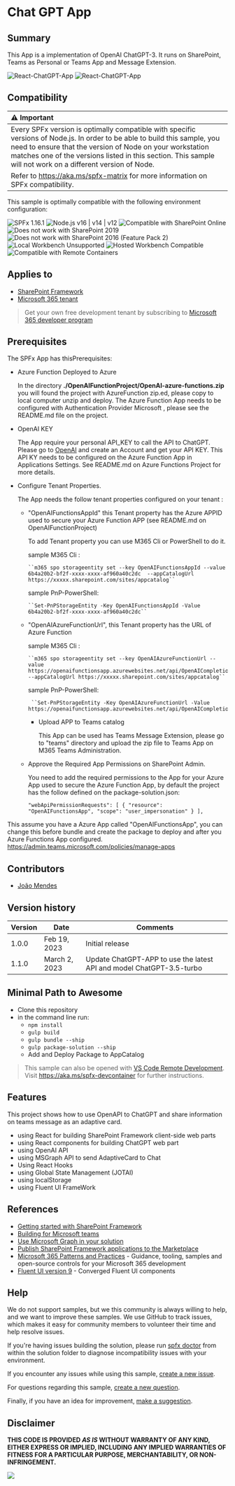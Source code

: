 # Chat GPT App

## Summary

This App is a implementation of OpenAI ChatGPT-3. It runs on SharePoint, Teams as Personal or Teams App and Message Extension.

![React-ChatGPT-App](./assets/ChatGPT.png)
![React-ChatGPT-App](./assets/chatGPT.gif)

## Compatibility

| :warning: Important          |
|:---------------------------|
| Every SPFx version is optimally compatible with specific versions of Node.js. In order to be able to build this sample, you need to ensure that the version of Node on your workstation matches one of the versions listed in this section. This sample will not work on a different version of Node.|
|Refer to <https://aka.ms/spfx-matrix> for more information on SPFx compatibility.   |

This sample is optimally compatible with the following environment configuration:

![SPFx 1.16.1](https://img.shields.io/badge/SPFx-1.16.1-green.svg)
![Node.js v16 | v14 | v12](https://img.shields.io/badge/Node.js-v16%20%7C%20v14%20%7C%20v12-green.svg)
![Compatible with SharePoint Online](https://img.shields.io/badge/SharePoint%20Online-Compatible-green.svg)
![Does not work with SharePoint 2019](https://img.shields.io/badge/SharePoint%20Server%202019-Incompatible-red.svg "SharePoint Server 2019 requires SPFx 1.4.1 or lower")
![Does not work with SharePoint 2016 (Feature Pack 2)](https://img.shields.io/badge/SharePoint%20Server%202016%20(Feature%20Pack%202)-Incompatible-red.svg "SharePoint Server 2016 Feature Pack 2 requires SPFx 1.1")
![Local Workbench Unsupported](https://img.shields.io/badge/Local%20Workbench-Unsupported-red.svg "Local workbench is no longer available as of SPFx 1.13 and above")
![Hosted Workbench Compatible](https://img.shields.io/badge/Hosted%20Workbench-Compatible-green.svg)
![Compatible with Remote Containers](https://img.shields.io/badge/Remote%20Containers-Compatible-green.svg)

## Applies to

* [SharePoint Framework](https://learn.microsoft.com/sharepoint/dev/spfx/sharepoint-framework-overview)
* [Microsoft 365 tenant](https://learn.microsoft.com/sharepoint/dev/spfx/set-up-your-development-environment)

> Get your own free development tenant by subscribing to [Microsoft 365 developer program](http://aka.ms/m365devprogram)

## Prerequisites

The SPFx App has thisPrerequisites:

* Azure Function Deployed to Azure 

   In the directory **./OpenAIFunctionProject/OpenAI-azure-functions.zip**  you will found the project with AzureFunction zip.ed, please copy to local computer unzip and deploy. The Azure Function App needs to be configured with Authentication Provider Microsoft , please see the README.md file on the project.

* OpenAI KEY

   The App require your personal API_KEY to call the API to ChatGPT. Please go to [OpenAI](https://platform.openai.com/) and create an Account and get your API KEY.
   This API KY needs to be configured on the Azure Function App in Applications Settings. See README.md on Azure Functions Project for more details.

* Configure Tenant Properties.

    The App needs the follow tenant properties configured on your tenant :

  * "OpenAIFunctionsAppId" this Tenant property has the Azure APPID used to secure your Azure Function APP (see README.md on OpenAIFunctionProject)

      To add Tenant property you can use M365 Cli or PowerShell to do it.

      sample M365 Cli  :

        ``m365 spo storageentity set --key OpenAIFunctionsAppId --value  6b4a20b2-bf2f-xxxx-xxxx-af960a40c2dc  --appCatalogUrl https://xxxxx.sharepoint.com/sites/appcatalog``

      sample PnP-PowerShell:

        ``Set-PnPStorageEntity -Key OpenAIFunctionsAppId -Value 6b4a20b2-bf2f-xxxx-xxxx-af960a40c2dc``

  * "OpenAIAzureFunctionUrl", this Tenant property has the URL of Azure Function

      sample M365 Cli  :

        ``m365 spo storageentity set --key OpenAIAzureFunctionUrl --value  https://openaifunctionsapp.azurewebsites.net/api/OpenAICompletion  --appCatalogUrl https://xxxxx.sharepoint.com/sites/appcatalog``

      sample PnP-PowerShell:

         ``Set-PnPStorageEntity -Key OpenAIAzureFunctionUrl -Value  https://openaifunctionsapp.azurewebsites.net/api/OpenAICompletion``


    * Upload APP to Teams catalog

      This App can be used has Teams Message Extension, please go to "teams" directory and upload the zip file to Teams App on M365 Teams Administration.



  * Approve the Required App Permissions on SharePoint Admin.

    You need to add the required permissions to the App for your Azure App used to secure the Azure Function App, by default the project has the follow defined on the package-solution.json:

    ``"webApiPermissionRequests": [
      {
        "resource": "OpenAIFunctionsApp",
        "scope": "user_impersonation"
      }
    ],``

This assume you have a Azure App called "OpenAIFunctionsApp", you can change this before bundle and create the package to deploy and after you Azure Functions App configured. <https://admin.teams.microsoft.com/policies/manage-apps>


## Contributors

* [João Mendes](https://github.com/joaojmendes)

## Version history

Version|Date|Comments
-------|----|--------
1.0.0|Feb 19, 2023|Initial release
1.1.0|March 2, 2023|Update ChatGPT-APP to use the latest API and model ChatGPT-3.5-turbo

## Minimal Path to Awesome

* Clone this repository
* in the command line run:
  * `npm install`
  * `gulp build`
  * `gulp bundle --ship`
  * `gulp package-solution --ship`
  * Add and Deploy Package to AppCatalog
 

> This sample can also be opened with [VS Code Remote Development](https://code.visualstudio.com/docs/remote/remote-overview). Visit <https://aka.ms/spfx-devcontainer> for further instructions.

## Features

This project shows how to use OpenAPI to ChatGPT and share information on teams message as an adaptive card.

* using React for building SharePoint Framework client-side web parts
* using React components for building ChatGPT web part
* using OpenAI API  
* using MSGraph API to send AdaptiveCard to Chat 
* Using React Hooks
* using Global State Management (JOTAI)
* using localStorage
* using Fluent UI FrameWork

## References

* [Getting started with SharePoint Framework](https://learn.microsoft.com/sharepoint/dev/spfx/set-up-your-developer-tenant)
* [Building for Microsoft teams](https://learn.microsoft.com/sharepoint/dev/spfx/build-for-teams-overview)
* [Use Microsoft Graph in your solution](https://learn.microsoft.com/sharepoint/dev/spfx/web-parts/get-started/using-microsoft-graph-apis)
* [Publish SharePoint Framework applications to the Marketplace](https://learn.microsoft.com/sharepoint/dev/spfx/publish-to-marketplace-overview)
* [Microsoft 365 Patterns and Practices](https://aka.ms/m365pnp) - Guidance, tooling, samples and open-source controls for your Microsoft 365 development
* [Fluent UI version 9](https://github.com/microsoft/fluentui/tree/master/packages/react-components) - Converged Fluent UI components

## Help

We do not support samples, but we this community is always willing to help, and we want to improve these samples. We use GitHub to track issues, which makes it easy for  community members to volunteer their time and help resolve issues.

If you're having issues building the solution, please run [spfx doctor](https://pnp.github.io/cli-microsoft365/cmd/spfx/spfx-doctor/) from within the solution folder to diagnose incompatibility issues with your environment.

If you encounter any issues while using this sample, [create a new issue](https://github.com/pnp/sp-dev-fx-webparts/issues/new?assignees=&labels=Needs%3A+Triage+%3Amag%3A%2Ctype%3Abug-suspected%2Csample%3A%20react-chatgpt-app&template=bug-report.yml&sample=react-chatgpt-app&authors=@smaity%20@joaojmendes&title=react-chatgpt-app%20-%20).

For questions regarding this sample, [create a new question](https://github.com/pnp/sp-dev-fx-webparts/issues/new?assignees=&labels=Needs%3A+Triage+%3Amag%3A%2Ctype%3Aquestion%2Csample%3A%20react-chatgpt-app&template=question.yml&sample=react-chatgpt-app&authors=@smaity%20@joaojmendes&title=react-chatgpt-app%20-%20).

Finally, if you have an idea for improvement, [make a suggestion](https://github.com/pnp/sp-dev-fx-webparts/issues/new?assignees=&labels=Needs%3A+Triage+%3Amag%3A%2Ctype%3Aenhancement%2Csample%3A%20react-chatgpt-app&template=question.yml&sample=react-chatgpt-app&authors=@smaity%20@joaojmendes&title=react-chatgpt-app%20-%20).

## Disclaimer

**THIS CODE IS PROVIDED *AS IS* WITHOUT WARRANTY OF ANY KIND, EITHER EXPRESS OR IMPLIED, INCLUDING ANY IMPLIED WARRANTIES OF FITNESS FOR A PARTICULAR PURPOSE, MERCHANTABILITY, OR NON-INFRINGEMENT.**

<img src="https://m365-visitor-stats.azurewebsites.net/sp-dev-fx-webparts/samples/react-chatgpt-app" />
